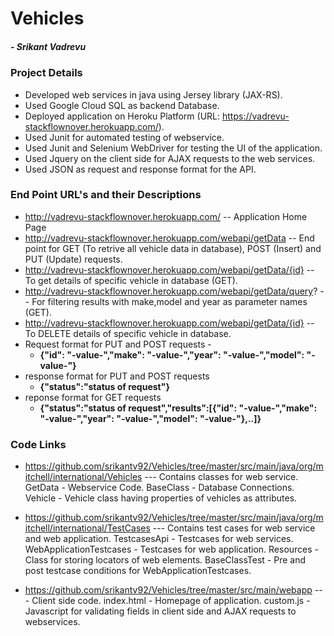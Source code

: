 # Vehicles
##### - Srikant Vadrevu

### Project Details

 - Developed web services in java using Jersey library (JAX-RS).
 - Used Google Cloud SQL as backend Database.
 - Deployed application on Heroku Platform (URL: https://vadrevu-stackflownover.herokuapp.com/).
 - Used Junit for automated testing of webservice.
 - Used Junit and Selenium WebDriver for testing the UI of the application.
 - Used Jquery on the client side for AJAX requests to the web services.
 - Used JSON as request and response format for the API.

### End Point URL's and their Descriptions

 - http://vadrevu-stackflownover.herokuapp.com/ -- Application Home Page
 - http://vadrevu-stackflownover.herokuapp.com/webapi/getData -- End point for GET (To retrive all vehicle data in database), POST (Insert) and PUT (Update) requests.
 - http://vadrevu-stackflownover.herokuapp.com/webapi/getData/{id} -- To get details of specific vehicle in database (GET).
 - http://vadrevu-stackflownover.herokuapp.com/webapi/getData/query? -- For filtering results with make,model and year as parameter names (GET).
 - http://vadrevu-stackflownover.herokuapp.com/webapi/getData/{id} -- To DELETE details of specific vehicle in database. 
 - Request format for PUT and POST requests - 
   - **{"id": "-value-","make": "-value-","year": "-value-","model": "-value-"}**
 - response format for PUT and POST requests 
   - **{"status":"status of request"}**
 - reponse format for GET requests 
   - **{"status":"status of request","results":[{"id": "-value-","make": "-value-","year": "-value-","model": "-value-"},..]}**
 
### Code Links

- https://github.com/srikantv92/Vehicles/tree/master/src/main/java/org/mitchell/international/Vehicles --- Contains classes for web service.
  GetData - Webservice Code.
  BaseClass - Database Connections.
  Vehicle - Vehicle class having properties of vehicles as attributes.
  
- https://github.com/srikantv92/Vehicles/tree/master/src/main/java/org/mitchell/international/TestCases --- Contains test cases for web service and web application.
  TestcasesApi - Testcases for web services.
  WebApplicationTestcases - Testcases for web application.
  Resources - Class for storing locators of web elements.
  BaseClassTest - Pre and post testcase conditions for WebApplicationTestcases.
  
- https://github.com/srikantv92/Vehicles/tree/master/src/main/webapp --- Client side code.
  index.html - Homepage of application.
  custom.js - Javascript for validating fields in client side and AJAX requests to webservices.
 
